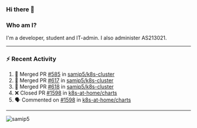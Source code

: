 ### Hi there 👋

### Who am I?
I'm a developer, student and IT-admin. I also administer AS213021.

---
### :zap: Recent Activity
<!--START_SECTION:activity-->
1. 🎉 Merged PR [#585](https://github.com/samip5/k8s-cluster/pull/585) in [samip5/k8s-cluster](https://github.com/samip5/k8s-cluster)
2. 🎉 Merged PR [#617](https://github.com/samip5/k8s-cluster/pull/617) in [samip5/k8s-cluster](https://github.com/samip5/k8s-cluster)
3. 🎉 Merged PR [#618](https://github.com/samip5/k8s-cluster/pull/618) in [samip5/k8s-cluster](https://github.com/samip5/k8s-cluster)
4. ❌ Closed PR [#1598](https://github.com/k8s-at-home/charts/pull/1598) in [k8s-at-home/charts](https://github.com/k8s-at-home/charts)
5. 🗣 Commented on [#1598](https://github.com/k8s-at-home/charts/issues/1598) in [k8s-at-home/charts](https://github.com/k8s-at-home/charts)
<!--END_SECTION:activity-->
---

<img align="center" src="https://github-readme-stats.vercel.app/api?username=samip5&show_icons=true" alt="samip5" />
